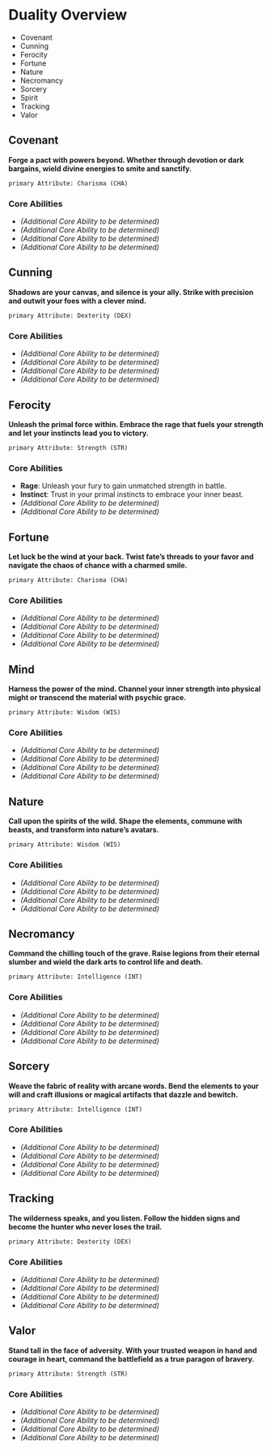 # Duality Overview
  - Covenant
  - Cunning
  - Ferocity
  - Fortune
  - Nature
  - Necromancy
  - Sorcery
  - Spirit
  - Tracking
  - Valor

## Covenant



**Forge a pact with powers beyond. Whether through devotion or dark bargains, wield divine energies to smite and sanctify.**

`primary Attribute: Charisma (CHA)`

### Core Abilities
- *(Additional Core Ability to be determined)*
- *(Additional Core Ability to be determined)*
- *(Additional Core Ability to be determined)*
- *(Additional Core Ability to be determined)*

## Cunning
**Shadows are your canvas, and silence is your ally. Strike with precision and outwit your foes with a clever mind.**

`primary Attribute: Dexterity (DEX)`

### Core Abilities
- *(Additional Core Ability to be determined)*
- *(Additional Core Ability to be determined)*
- *(Additional Core Ability to be determined)*
- *(Additional Core Ability to be determined)*

## Ferocity

**Unleash the primal force within. Embrace the rage that fuels your strength and let your instincts lead you to victory.**

`primary Attribute: Strength (STR)`

### Core Abilities
- **Rage**: Unleash your fury to gain unmatched strength in battle.
- **Instinct**: Trust in your primal instincts to embrace your inner beast.
- *(Additional Core Ability to be determined)*
- *(Additional Core Ability to be determined)*

## Fortune

**Let luck be the wind at your back. Twist fate’s threads to your favor and navigate the chaos of chance with a charmed smile.**

`primary Attribute: Charisma (CHA)`

### Core Abilities
- *(Additional Core Ability to be determined)*
- *(Additional Core Ability to be determined)*
- *(Additional Core Ability to be determined)*
- *(Additional Core Ability to be determined)*

## Mind

**Harness the power of the mind. Channel your inner strength into physical might or transcend the material with psychic grace.**

`primary Attribute: Wisdom (WIS)`

### Core Abilities
- *(Additional Core Ability to be determined)*
- *(Additional Core Ability to be determined)*
- *(Additional Core Ability to be determined)*
- *(Additional Core Ability to be determined)*

## Nature

**Call upon the spirits of the wild. Shape the elements, commune with beasts, and transform into nature’s avatars.**

`primary Attribute: Wisdom (WIS)`

### Core Abilities
- *(Additional Core Ability to be determined)*
- *(Additional Core Ability to be determined)*
- *(Additional Core Ability to be determined)*
- *(Additional Core Ability to be determined)*

## Necromancy

**Command the chilling touch of the grave. Raise legions from their eternal slumber and wield the dark arts to control life and death.**

`primary Attribute: Intelligence (INT)`

### Core Abilities
- *(Additional Core Ability to be determined)*
- *(Additional Core Ability to be determined)*
- *(Additional Core Ability to be determined)*
- *(Additional Core Ability to be determined)*

## Sorcery

**Weave the fabric of reality with arcane words. Bend the elements to your will and craft illusions or magical artifacts that dazzle and bewitch.**

`primary Attribute: Intelligence (INT)`

### Core Abilities
- *(Additional Core Ability to be determined)*
- *(Additional Core Ability to be determined)*
- *(Additional Core Ability to be determined)*
- *(Additional Core Ability to be determined)*

## Tracking

**The wilderness speaks, and you listen. Follow the hidden signs and become the hunter who never loses the trail.**

`primary Attribute: Dexterity (DEX)`

### Core Abilities
- *(Additional Core Ability to be determined)*
- *(Additional Core Ability to be determined)*
- *(Additional Core Ability to be determined)*
- *(Additional Core Ability to be determined)*

## Valor

**Stand tall in the face of adversity. With your trusted weapon in hand and courage in heart, command the battlefield as a true paragon of bravery.**

`primary Attribute: Strength (STR)`

### Core Abilities
- *(Additional Core Ability to be determined)*
- *(Additional Core Ability to be determined)*
- *(Additional Core Ability to be determined)*
- *(Additional Core Ability to be determined)*
